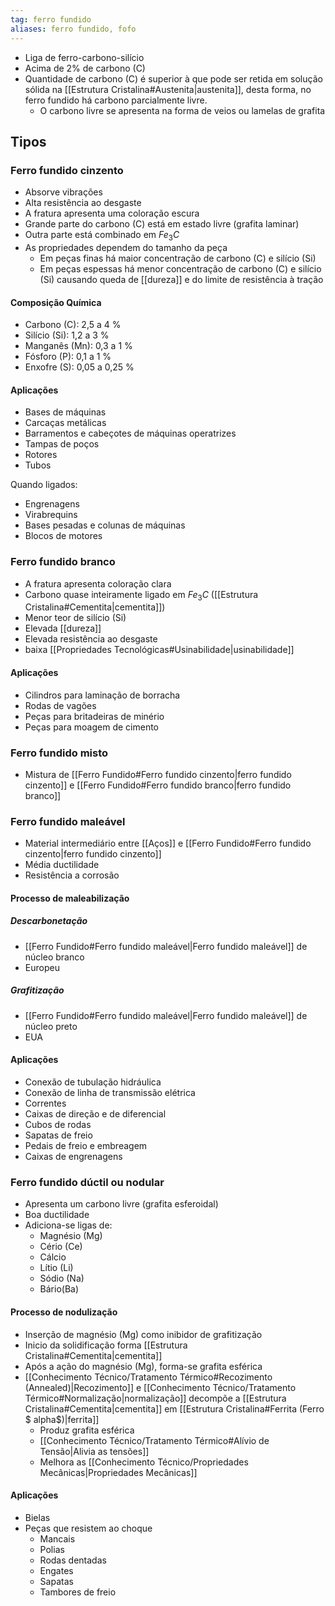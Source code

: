 ```yaml
---
tag: ferro fundido
aliases: ferro fundido, fofo
---
```

- Liga de ferro-carbono-silício
- Acima de 2% de carbono (C)
- Quantidade de carbono (C) é superior  à que pode ser retida em solução sólida na [[Estrutura Cristalina#Austenita|austenita]], desta forma, no ferro fundido há carbono parcialmente livre.
	- O carbono livre se apresenta na forma de veios ou lamelas de grafita

## Tipos
### Ferro fundido cinzento
- Absorve vibrações
- Alta resistência ao desgaste
- A fratura apresenta uma coloração escura
- Grande parte do carbono (C) está em estado livre (grafita laminar)
- Outra parte está combinado em $Fe_3C$
- As propriedades dependem do tamanho da peça
	- Em peças finas há maior concentração de carbono (C) e silício (Si)
	- Em peças espessas há menor concentração de carbono (C) e silício (Si) causando queda de [[dureza]] e do limite de resistência à tração 
	
#### Composição Química
 - Carbono (C): 2,5 a 4 %
 - Silício (Si): 1,2 a 3 %
 - Manganês (Mn): 0,3 a 1 %
 - Fósforo (P): 0,1 a 1 %
 - Enxofre (S): 0,05 a 0,25 %
 
#### Aplicações
- Bases de máquinas
- Carcaças metálicas
- Barramentos e cabeçotes de máquinas operatrizes
- Tampas de poços
- Rotores
- Tubos

Quando ligados:
- Engrenagens
- Virabrequins
- Bases pesadas e colunas de máquinas
- Blocos de motores

### Ferro fundido branco
- A fratura apresenta coloração clara
- Carbono quase inteiramente ligado em $Fe_3C$ ([[Estrutura Cristalina#Cementita|cementita]])
- Menor teor de silício (Si)
- Elevada [[dureza]]
- Elevada resistência ao desgaste
- baixa [[Propriedades Tecnológicas#Usinabilidade|usinabilidade]]

#### Aplicações
- Cilindros para laminação de borracha
- Rodas de vagões
- Peças para britadeiras de minério
- Peças para moagem de cimento

### Ferro fundido misto
- Mistura de [[Ferro Fundido#Ferro fundido cinzento|ferro fundido cinzento]] e [[Ferro Fundido#Ferro fundido branco|ferro fundido branco]] 

### Ferro fundido maleável
- Material intermediário entre [[Aços]] e [[Ferro Fundido#Ferro fundido cinzento|ferro fundido cinzento]]
- Média ductilidade
- Resistência a corrosão

#### Processo de maleabilização
##### Descarbonetação
- [[Ferro Fundido#Ferro fundido maleável|Ferro fundido maleável]] de núcleo branco
- Europeu
##### Grafitização
- [[Ferro Fundido#Ferro fundido maleável|Ferro fundido maleável]] de núcleo preto
- EUA

#### Aplicações
- Conexão de tubulação hidráulica
- Conexão de linha de transmissão elétrica
- Correntes
- Caixas de direção e de diferencial
- Cubos de rodas
- Sapatas de freio
- Pedais de freio e embreagem
- Caixas de engrenagens

### Ferro fundido dúctil ou nodular
- Apresenta um carbono livre (grafita esferoidal)
- Boa ductilidade
- Adiciona-se ligas de:
	- Magnésio (Mg)
	- Cério (Ce)
	- Cálcio
	- Lítio (Li)
	- Sódio (Na)
	- Bário(Ba)

#### Processo de nodulização
- Inserção de magnésio (Mg) como inibidor de grafitização
- Inicio da solidificação forma [[Estrutura Cristalina#Cementita|cementita]]
- Após a ação do magnésio (Mg), forma-se grafita esférica
- [[Conhecimento Técnico/Tratamento Térmico#Recozimento (Annealed)|Recozimento]] e [[Conhecimento Técnico/Tratamento Térmico#Normalização|normalização]] decompõe a [[Estrutura Cristalina#Cementita|cementita]] em [[Estrutura Cristalina#Ferrita (Ferro $ alpha$)|ferrita]]
	- Produz grafita esférica
	- [[Conhecimento Técnico/Tratamento Térmico#Alívio de Tensão|Alivia as tensões]]
	- Melhora as [[Conhecimento Técnico/Propriedades Mecânicas|Propriedades Mecânicas]]

#### Aplicações
- Bielas
- Peças que resistem ao choque
	- Mancais
	- Polias
	- Rodas dentadas
	- Engates
	- Sapatas
	- Tambores de freio